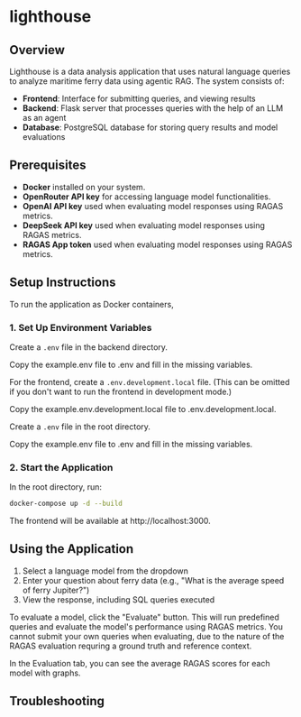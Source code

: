 # lighthouse

## Overview

Lighthouse is a data analysis application that uses natural language queries to analyze maritime ferry data using agentic RAG. The system consists of:

- **Frontend**: Interface for submitting queries, and viewing results
- **Backend**: Flask server that processes queries with the help of an LLM as an agent
- **Database**: PostgreSQL database for storing query results and model evaluations

## Prerequisites

- **Docker** installed on your system.
- **OpenRouter API key** for accessing language model functionalities.
- **OpenAI API key** used when evaluating model responses using RAGAS metrics.
- **DeepSeek API key** used when evaluating model responses using RAGAS metrics.
- **RAGAS App token** used when evaluating model responses using RAGAS metrics.

## Setup Instructions

To run the application as Docker containers,

### 1. Set Up Environment Variables

Create a `.env` file in the backend directory.

Copy the example.env file to .env and fill in the missing variables.

For the frontend, create a `.env.development.local` file. (This can be omitted if you don't want to run the frontend in development mode.)

Copy the example.env.development.local file to .env.development.local.

Create a `.env` file in the root directory.

Copy the example.env file to .env and fill in the missing variables.

### 2. Start the Application

In the root directory, run:

```bash
docker-compose up -d --build
```

The frontend will be available at http://localhost:3000.

## Using the Application

1. Select a language model from the dropdown
2. Enter your question about ferry data (e.g., "What is the average speed of ferry Jupiter?")
3. View the response, including SQL queries executed

To evaluate a model, click the "Evaluate" button. This will run predefined queries and evaluate the model's performance using RAGAS metrics. You cannot submit your own queries when evaluating, due to the nature of the RAGAS evaluation requring a ground truth and reference context. 

In the Evaluation tab, you can see the average RAGAS scores for each model with graphs.


## Troubleshooting